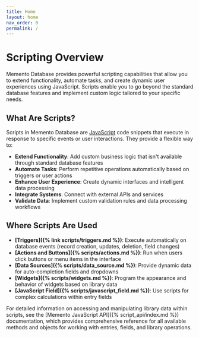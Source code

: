 ```yaml
---
title: Home
layout: home
nav_order: 0
permalink: /
---
```


# Scripting Overview

Memento Database provides powerful scripting capabilities that allow you to extend functionality, automate tasks, and create dynamic user experiences using JavaScript. Scripts enable you to go beyond the standard database features and implement custom logic tailored to your specific needs.

## What Are Scripts?

Scripts in Memento Database are [JavaScript](https://developer.mozilla.org/en-US/docs/Web/JavaScript) code snippets that execute in response to specific events or user interactions. They provide a flexible way to:

- **Extend Functionality**: Add custom business logic that isn't available through standard database features
- **Automate Tasks**: Perform repetitive operations automatically based on triggers or user actions  
- **Enhance User Experience**: Create dynamic interfaces and intelligent data processing
- **Integrate Systems**: Connect with external APIs and services
- **Validate Data**: Implement custom validation rules and data processing workflows

## Where Scripts Are Used

- **[Triggers]({% link scripts/triggers.md %})**: Execute automatically on database events (record creation, updates, deletion, field changes)
- **[Actions and Buttons]({% scripts/actions.md %})**: Run when users click buttons or menu items in the interface
- **[Data Sources]({% scripts/data_source.md %})**: Provide dynamic data for auto-completion fields and dropdowns
- **[Widgets]({% scripts/widgets.md %})**: Program the appearance and behavior of widgets based on library data
- **[JavaScript Field]({% scripts/javascript_field.md %})**: Use scripts for complex calculations within entry fields  

For detailed information on accessing and manipulating library data within scripts, see the [Memento JavaScript API]({% script_api/index.md %}) documentation, which provides comprehensive reference for all available methods and objects for working with entries, fields, and library operations.

